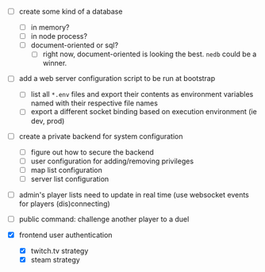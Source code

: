 
- [ ] create some kind of a database
  + [ ] in memory?
  + [ ] in node process?
  + [ ] document-oriented or sql?
    * [ ] right now, document-oriented is looking the best. `nedb` could be a winner.

- [ ] add a web server configuration script to be run at bootstrap
  - [ ] list all `*.env` files and export their contents as environment variables named with their respective file names
  - [ ] export a different socket binding based on execution environment (ie dev, prod)

- [ ] create a private backend for system configuration
  + [ ] figure out how to secure the backend
  + [ ] user configuration for adding/removing privileges
  + [ ] map list configuration
  + [ ] server list configuration

- [ ] admin's player lists need to update in real time (use websocket events for players (dis)connecting)

- [ ] public command: challenge another player to a duel

- [x] frontend user authentication
  - [x] twitch.tv strategy
  - [x] steam strategy
